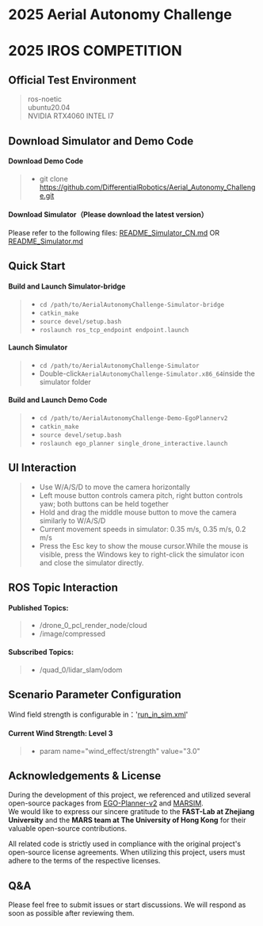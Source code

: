 # 2025 Aerial Autonomy Challenge 
# 2025 IROS COMPETITION

## Official Test Environment
> ros-noetic  
> ubuntu20.04  
> NVIDIA RTX4060
> INTEL I7

## Download Simulator and Demo Code
#### Download Demo Code
>+ git clone https://github.com/DifferentialRobotics/Aerial_Autonomy_Challenge.git
#### Download Simulator（Please download the latest version）
Please refer to the following files:
[README_Simulator_CN.md](AerialAutonomyChallenge-Simulator/README_Simulator_CN.md) OR [README_Simulator.md](AerialAutonomyChallenge-Simulator/README_Simulator.md)


## Quick Start
#### Build and Launch Simulator-bridge
>+ `cd /path/to/AerialAutonomyChallenge-Simulator-bridge`  
>+ `catkin_make`
>+ `source devel/setup.bash`
>+ `roslaunch ros_tcp_endpoint endpoint.launch`

#### Launch Simulator
>+ `cd /path/to/AerialAutonomyChallenge-Simulator`  
>+ Double-click`AerialAutonomyChallenge-Simulator.x86_64`inside the simulator folder

#### Build and Launch Demo Code
>+ `cd /path/to/AerialAutonomyChallenge-Demo-EgoPlannerv2`  
>+ `catkin_make`
>+ `source devel/setup.bash`
>+ `roslaunch ego_planner single_drone_interactive.launch`

## UI Interaction
>+ Use W/A/S/D to move the camera horizontally
>+ Left mouse button controls camera pitch, right button controls yaw; both buttons can be held together
>+ Hold and drag the middle mouse button to move the camera similarly to W/A/S/D
>+ Current movement speeds in simulator: 0.35 m/s, 0.35 m/s, 0.2 m/s
>+ Press the Esc key to show the mouse cursor.While the mouse is visible, press the Windows key to right-click the simulator icon and close the simulator directly.
## ROS Topic Interaction
#### Published Topics:  
>+ /drone_0_pcl_render_node/cloud
>+ /image/compressed

#### Subscribed Topics:  
>+ /quad_0/lidar_slam/odom

## Scenario Parameter Configuration 
Wind field strength is configurable in：'[run_in_sim.xml](AerialAutonomyChallenge-Demo-EgoPlannerv2/src/planner/plan_manage/launch/include/run_in_sim.xml)'
#### Current Wind Strength: Level 3
>+ param name="wind_effect/strength" value="3.0"


## Acknowledgements & License
During the development of this project, we referenced and utilized several open-source packages from [EGO-Planner-v2](https://github.com/hku-mars/MARSIM) and [MARSIM](https://github.com/hku-mars/MARSIM).  
We would like to express our sincere gratitude to the **FAST-Lab at Zhejiang University** and the **MARS team at The University of Hong Kong** for their valuable open-source contributions.

All related code is strictly used in compliance with the original project's open-source license agreements. When utilizing this project, users must adhere to the terms of the respective licenses.

## Q&A

Please feel free to submit issues or start discussions.
We will respond as soon as possible after reviewing them.




